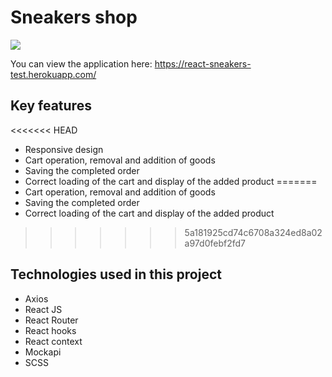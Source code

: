# Sneakers shop

![](https://github.com/nikitadubyk/marvel/blob/main/readme-image.gif)

You can view the application here: https://react-sneakers-test.herokuapp.com/

## Key features
<<<<<<< HEAD

-   Responsive design
-   Cart operation, removal and addition of goods
-   Saving the completed order
-   Correct loading of the cart and display of the added product
=======
- Cart operation, removal and addition of goods
- Saving the completed order
- Correct loading of the cart and display of the added product
>>>>>>> 5a181925cd74c6708a324ed8a02a97d0febf2fd7

## Technologies used in this project

-   Axios
-   React JS
-   React Router
-   React hooks
-   React context
-   Mockapi
-   SCSS
